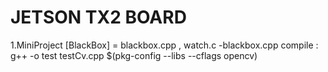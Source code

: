 # JETSON TX2 BOARD 
1.MiniProject [BlackBox] = blackbox.cpp , watch.c
  -blackbox.cpp compile : g++ -o test testCv.cpp $(pkg-config --libs --cflags opencv)
